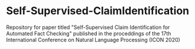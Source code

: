 # Self-Supervised-ClaimIdentification
Repository for paper titled "Self-Supervised Claim Identification for Automated Fact Checking" published in the proceddings of the 17th International Conference on Natural Language Processing (ICON 2020)

